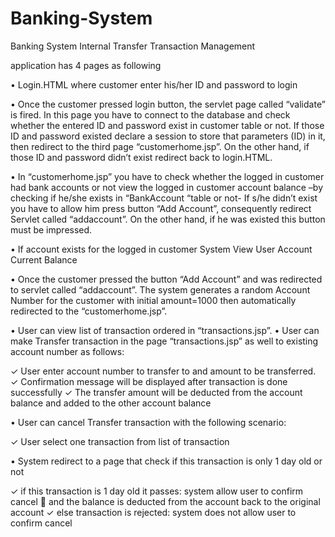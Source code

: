 # Banking-System
Banking System Internal Transfer Transaction Management

application has 4 pages as following

• Login.HTML where customer enter his/her ID and password to login

• Once the customer pressed login button, the servlet page called “validate” is fired. In this
page you have to connect to the database and check whether the entered ID and password
exist in customer table or not. If those ID and password existed declare a session to store that
parameters (ID) in it, then redirect to the third page “customerhome.jsp”. On the other hand,
if those ID and password didn’t exist redirect back to login.HTML.

• In “customerhome.jsp” you have to check whether the logged in customer had bank accounts
or not view the logged in customer account balance –by checking if he/she exists in
“BankAccount “table or not- If s/he didn’t exist you have to allow him press button “Add
Account”, consequently redirect Servlet called “addaccount”. On the other hand, if he was
existed this button must be impressed. 

• If account exists for the logged in customer System View User Account Current Balance

• Once the customer pressed the button “Add Account” and was redirected to servlet called
“addaccount”. The system generates a random Account Number for the customer with initial
amount=1000 then automatically redirected to the “customerhome.jsp”.

• User can view list of transaction ordered in “transactions.jsp”.
• User can make Transfer transaction in the page “transactions.jsp” as well to existing account
number as follows:

✓ User enter account number to transfer to and amount to be transferred.
✓ Confirmation message will be displayed after transaction is done successfully
✓ The transfer amount will be deducted from the account balance and added to the
other account balance

• User can cancel Transfer transaction with the following scenario:

✓ User select one transaction from list of transaction

• System redirect to a page that check if this transaction is only 1 day old or not

✓ if this transaction is 1 day old it passes: system allow user to confirm cancel
 and the balance is deducted from the account back to the original account
✓ else transaction is rejected: system does not allow user to confirm cancel

